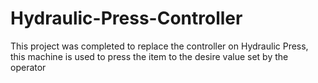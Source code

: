 # Hydraulic-Press-Controller
This project was completed to replace the controller on Hydraulic Press, this machine is used to press the item to the desire value set by the operator
